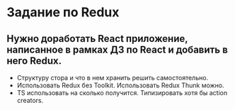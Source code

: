 # Задание по Redux

## Нужно доработать React приложение, написанное в рамках ДЗ по React и добавить в него Redux.

- Структуру стора и что в нем хранить решить самостоятельно.
- Использовать Redux без Toolkit. Использовать Redux Thunk можно.
- TS использовать на сколько получится. Типизировать хотя бы action creators.
